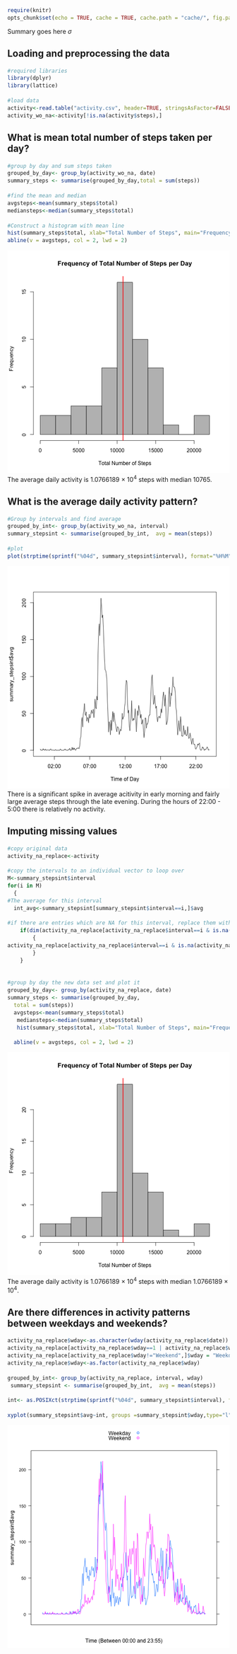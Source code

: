 

```r
require(knitr)
opts_chunk$set(echo = TRUE, cache = TRUE, cache.path = "cache/", fig.path = "figure/")
```



Summary goes here $\sigma$

## Loading and preprocessing the data


```r
#required libraries
library(dplyr)
library(lattice)

#load data
activity<-read.table("activity.csv", header=TRUE, stringsAsFactor=FALSE, sep=",")
activity_wo_na<-activity[!is.na(activity$steps),]
```







## What is mean total number of steps taken per day?

```r
#group by day and sum steps taken
grouped_by_day<- group_by(activity_wo_na, date)
summary_steps <- summarise(grouped_by_day,total = sum(steps))

#find the mean and median
avgsteps<-mean(summary_steps$total)
mediansteps<-median(summary_steps$total)

#Construct a histogram with mean line
hist(summary_steps$total, xlab="Total Number of Steps", main="Frequency of Total Number of Steps per Day", col=8, breaks=12)
abline(v = avgsteps, col = 2, lwd = 2)
```

![plot of chunk unnamed-chunk-2](figure/unnamed-chunk-2-1.png) 
The average daily activity is 1.0766189 &times; 10<sup>4</sup> steps with median 10765.




## What is the average daily activity pattern?

```r
#Group by intervals and find average
grouped_by_int<- group_by(activity_wo_na, interval)
summary_stepsint <- summarise(grouped_by_int,  avg = mean(steps))

#plot
plot(strptime(sprintf("%04d", summary_stepsint$interval), format="%H%M"), summary_stepsint$avg, type="l", xlab="Time of Day")
```

![plot of chunk unnamed-chunk-3](figure/unnamed-chunk-3-1.png) 
There is a significant spike in average acitivity in early morning and fairly large average steps through the late evening.   During the hours of 22:00 - 5:00 there is relatively no activity.




## Imputing missing values

```r
#copy original data
activity_na_replace<-activity

#copy the intervals to an individual vector to loop over
M<-summary_stepsint$interval
for(i in M) 
  {
#The average for this interval
  int_avg<-summary_stepsint[summary_stepsint$interval==i,]$avg
  
#if there are entries which are NA for this interval, replace them with the interval average  
	if(dim(activity_na_replace[activity_na_replace$interval==i & is.na(activity_na_replace$steps),])[1]>0)
		{
activity_na_replace[activity_na_replace$interval==i & is.na(activity_na_replace$steps),]$steps = int_avg
		}		 			 
	}


#group by day the new data set and plot it
grouped_by_day<- group_by(activity_na_replace, date)
summary_steps <- summarise(grouped_by_day,
  total = sum(steps))
  avgsteps<-mean(summary_steps$total)
   mediansteps<-median(summary_steps$total)
   hist(summary_steps$total, xlab="Total Number of Steps", main="Frequency of Total Number of Steps per Day", col=8, breaks=12)

  abline(v = avgsteps, col = 2, lwd = 2)
```

![plot of chunk unnamed-chunk-4](figure/unnamed-chunk-4-1.png) 
The average daily activity is 1.0766189 &times; 10<sup>4</sup> steps with median 1.0766189 &times; 10<sup>4</sup>.


## Are there differences in activity patterns between weekdays and weekends?

```r
activity_na_replace$wday<-as.character(wday(activity_na_replace$date))
activity_na_replace[activity_na_replace$wday==1 | activity_na_replace$wday==6,]$wday = "Weekend"
activity_na_replace[activity_na_replace$wday!="Weekend",]$wday = "Weekday"
activity_na_replace$wday<-as.factor(activity_na_replace$wday)

grouped_by_int<- group_by(activity_na_replace, interval, wday)
 summary_stepsint <- summarise(grouped_by_int,  avg = mean(steps))

int<- as.POSIXct(strptime(sprintf("%04d", summary_stepsint$interval), format="%H%M"))

xyplot(summary_stepsint$avg~int, groups =summary_stepsint$wday,type="l", auto.key=TRUE, scales=list(x=list(at=NULL)), xlab="Time (Between 00:00 and 23:55)")
```

![plot of chunk unnamed-chunk-5](figure/unnamed-chunk-5-1.png) 


